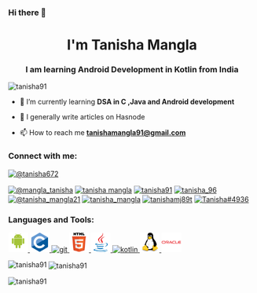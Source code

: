 ### Hi there 👋



<h1 align="center"> I'm Tanisha Mangla</h1>
<h3 align="center">I am learning Android Development in Kotlin from India</h3>

     
     
<p align="left"> <img src="https://komarev.com/ghpvc/?username=tanisha91&label=Profile%20views&color=0e75b6&style=flat" alt="tanisha91" /> </p>



- 🌱 I’m currently learning **DSA in C ,Java and Android development**

- 📝 I generally write articles on Hasnode

- 📫 How to reach me **tanishamangla91@gmail.com**


<h3 align="left">Connect with me:</h3>
<p align="left">
 <a href="https://hashnode.com/@tanisha672" target="blank"><img align="center" src="https://cdn.hashnode.com/res/hashnode/image/upload/v1611902473383/CDyAuTy75.png?auto=compress" alt="@tanisha672" height="30" width="40" /></a>
     
<a href="https://twitter.com/@mangla_tanisha" target="blank"><img align="center" src="https://raw.githubusercontent.com/rahuldkjain/github-profile-readme-generator/master/src/images/icons/Social/twitter.svg" alt="@mangla_tanisha" height="30" width="40" /></a>
<a href="https://linkedin.com/in/tanisha mangla" target="blank"><img align="center" src="https://raw.githubusercontent.com/rahuldkjain/github-profile-readme-generator/master/src/images/icons/Social/linked-in-alt.svg" alt="tanisha mangla" height="30" width="40" /></a>
<a href="https://hashnode.com/tanisha91" target="blank"><img align="center" src="https://raw.githubusercontent.com/rahuldkjain/github-profile-readme-generator/master/src/images/icons/Social/hashnode.svg" alt="tanisha91" height="30" width="40" /></a>
<a href="https://www.codechef.com/users/tanisha_96" target="blank"><img align="center" src="https://cdn.jsdelivr.net/npm/simple-icons@3.1.0/icons/codechef.svg" alt="tanisha_96" height="30" width="40"/></a>
<a href="https://www.hackerrank.com/@tanisha_mangla21" target="blank"><img align="center" src="https://raw.githubusercontent.com/rahuldkjain/github-profile-readme-generator/master/src/images/icons/Social/hackerrank.svg" alt="@tanisha_mangla21" height="30" width="40" /></a>
<a href="https://www.leetcode.com/tanisha_mangla" target="blank"><img align="center" src="https://raw.githubusercontent.com/rahuldkjain/github-profile-readme-generator/master/src/images/icons/Social/leet-code.svg" alt="tanisha_mangla" height="30" width="40" /></a>
<a href="https://auth.geeksforgeeks.org/user/tanishamj89t" target="blank"><img align="center" src="https://raw.githubusercontent.com/rahuldkjain/github-profile-readme-generator/master/src/images/icons/Social/geeks-for-geeks.svg" alt="tanishamj89t" height="30" width="40" /></a>
<a href="https://discord.gg/Tanisha#4936" target="blank"><img align="center" src="https://raw.githubusercontent.com/rahuldkjain/github-profile-readme-generator/master/src/images/icons/Social/discord.svg" alt="Tanisha#4936" height="30" width="40"/></a>
</p>

<h3 align="left">Languages and Tools:</h3>
<p align="left"> <a href="https://developer.android.com" target="_blank" rel="noreferrer"> <img src="https://raw.githubusercontent.com/devicons/devicon/master/icons/android/android-original-wordmark.svg" alt="android" width="40" height="40"/> </a> <a href="https://www.cprogramming.com/" target="_blank" rel="noreferrer"> <img src="https://raw.githubusercontent.com/devicons/devicon/master/icons/c/c-original.svg" alt="c" width="40" height="40"/> </a> <a href="https://git-scm.com/" target="_blank" rel="noreferrer"> <img src="https://www.vectorlogo.zone/logos/git-scm/git-scm-icon.svg" alt="git" width="40" height="40"/> </a> <a href="https://www.w3.org/html/" target="_blank" rel="noreferrer"> <img src="https://raw.githubusercontent.com/devicons/devicon/master/icons/html5/html5-original-wordmark.svg" alt="html5" width="40" height="40"/> </a> <a href="https://www.java.com" target="_blank" rel="noreferrer"> <img src="https://raw.githubusercontent.com/devicons/devicon/master/icons/java/java-original.svg" alt="java" width="40" height="40"/> </a> <a href="https://kotlinlang.org" target="_blank" rel="noreferrer"> <img src="https://www.vectorlogo.zone/logos/kotlinlang/kotlinlang-icon.svg" alt="kotlin" width="40" height="40"/> </a> <a href="https://www.linux.org/" target="_blank" rel="noreferrer"> <img src="https://raw.githubusercontent.com/devicons/devicon/master/icons/linux/linux-original.svg" alt="linux" width="40" height="40"/> </a> <a href="https://www.oracle.com/" target="_blank" rel="noreferrer"> <img src="https://raw.githubusercontent.com/devicons/devicon/master/icons/oracle/oracle-original.svg" alt="oracle" width="40" height="40"/> </a> </p>

<p><img align="left" src="https://github-readme-stats.vercel.app/api/top-langs?username=tanisha91&show_icons=true&locale=en&layout=compact" alt="tanisha91" /></p>

<p>&nbsp;<img align="center" src="https://github-readme-stats.vercel.app/api?username=tanisha91&show_icons=true&locale=en" alt="tanisha91" /></p>

<p><img align="center" src="https://github-readme-streak-stats.herokuapp.com/?user=tanisha91&" alt="tanisha91" /></p>
